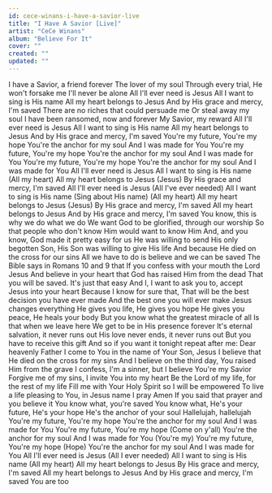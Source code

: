 ```yaml
---
id: cece-winans-i-have-a-savior-live
title: "I Have A Savior [Live]"
artist: "CeCe Winans"
album: "Believe For It"
cover: ""
created: ""
updated: ""
---
```


I have a Savior, a friend forever
The lover of my soul
Through every trial, He won't forsake me
I'll never be alone
All I'll ever need is Jesus
All I want to sing is His name
All my heart belongs to Jesus
And by His grace and mercy, I'm saved
There are no riches that could persuade me
Or steal away my soul
I have been ransomed, now and forever
My Savior, my reward
All I'll ever need is Jesus
All I want to sing is His name
All my heart belongs to Jesus
And by His grace and mercy, I'm saved
You're my future, You're my hope
You're the anchor for my soul
And I was made for You
You're my future, You're my hope
You're the anchor for my soul
And I was made for You
You're my future, You're my hope
You're the anchor for my soul
And I was made for You
All I'll ever need is Jesus
All I want to sing is His name
(All my heart)
All my heart belongs to Jesus
(Jesus)
By His grace and mercy, I'm saved
All I'll ever need is Jesus
(All I've ever needed)
All I want to sing is His name
(Sing about His name)
(All my heart)
All my heart belongs to Jesus
(Jesus)
By His grace and mercy, I'm saved
All my heart belongs to Jesus
And by His grace and mercy, I'm saved
You know, this is why we do what we do
We want God to be glorified, through our worship
So that people who don't know Him would want to know Him
And, and you know, God made it pretty easy for us
He was willing to send His only begotten
Son, His Son was willing to give His life
And because He died on the cross for our sins
All we have to do is believe and we can be saved
The Bible says in Romans 10 and 9 that
If you confess with your mouth the Lord Jesus
And believe in your heart that God has raised Him from the dead
That you will be saved.
It's just that easy
And I, I want to ask you to, accept Jesus into your heart
Because I know for sure that,
That will be the best decision you have ever made
And the best one you will ever make
Jesus changes everything
He gives you life, He gives you hope
He gives you peace, He heals your body
But you know what the greatest miracle of all
Is that when we leave here
We get to be in His presence forever
It's eternal salvation, it never runs out
His love never ends, it never runs out
But you have to receive this gift
And so if you want it tonight repeat after me:
Dear heavenly Father
I come to You in the name of Your Son, Jesus
I believe that He died on the cross for my sins
And I believe on the third day, You raised Him from the grave
I confess, I'm a sinner, but I believe You're my Savior
Forgive me of my sins, I invite You into my heart
Be the Lord of my life, for the rest of my life
Fill me with Your Holy Spirit so I will be empowered
To live a life pleasing to You, in Jesus name I pray
Amen
If you said that prayer and you believe it
You know what, you're saved
You know what, He's your future, He's your hope
He's the anchor of your soul
Hallelujah, hallelujah
You're my future, You're my hope
You're the anchor for my soul
And I was made for You
You're my future, You're my hope
(Come on y'all)
You're the anchor for my soul
And I was made for You
(You're my)
You're my future, You're my hope (Hope)
You're the anchor for my soul
And I was made for You
All I'll ever need is Jesus (All I ever needed)
All I want to sing is His name
(All my heart)
All my heart belongs to Jesus
By His grace and mercy, I'm saved
All my heart belongs to Jesus
And by His grace and mercy, I'm saved
You are too
